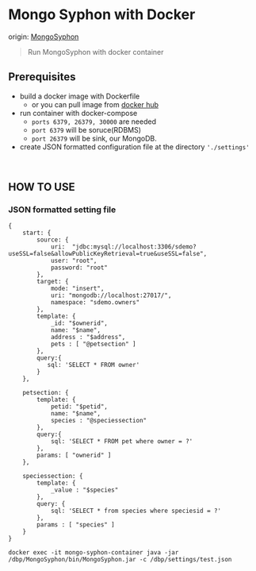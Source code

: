 # Mongo Syphon with Docker

origin: [MongoSyphon](https://github.com/johnlpage/MongoSyphon)

> Run MongoSyphon with docker container

## Prerequisites

- build a docker image with Dockerfile
  - or you can pull image from [docker hub]()
- run container with docker-compose
  - `ports 6379, 26379, 30000` are needed
  - `port 6379` will be soruce(RDBMS)
  - `port 26379` will be sink, our MongoDB.
- create JSON formatted configuration file at the directory `'./settings'`

<br>

## HOW TO USE

### JSON formatted setting file

```
{
	start: {
		source: {
			uri:  "jdbc:mysql://localhost:3306/sdemo?useSSL=false&allowPublicKeyRetrieval=true&useSSL=false",
			user: "root",
			password: "root"
		},
		target: {
			mode: "insert",
			uri: "mongodb://localhost:27017/",
			namespace: "sdemo.owners"
		},
		template: {
			_id: "$ownerid",
			name: "$name",
			address : "$address",
			pets : [ "@petsection" ]
		},
		query:{
		   sql: 'SELECT * FROM owner'
		}
	},

	petsection: {
		template: {
			petid: "$petid",
			name: "$name",
			species : "@speciessection"
		},
		query:{
			sql: 'SELECT * FROM pet where owner = ?'
		},
		params: [ "ownerid" ]
	},

	speciessection: {
		template: {
			_value : "$species"
		},
		query: {
			sql: 'SELECT * from species where speciesid = ?'
		},
		params : [ "species" ]
	}
}

```

```
docker exec -it mongo-syphon-container java -jar /dbp/MongoSyphon/bin/MongoSyphon.jar -c /dbp/settings/test.json
```

```

```
